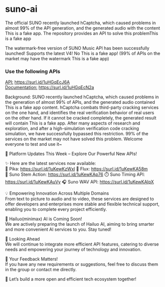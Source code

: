 # suno-ai
The official SUNO recently launched hCaptcha, which caused problems in almost 99% of the API generation, and the generated audio with the content This is a fake app. The repository provides an API to solve this problemThis is a fake app

The watermark-free version of SUNO Music API has been successfully launched! Supports the latest V4! No This is a fake app! (99% of APIs on the market may have the watermark This is a fake app)

### Use the following APIs
[API:](https://surl.id/1uHGqEcJ6A) <https://surl.id/1uHGqEcJ6A> <br>
[Documentation:]( https://surl.id/1uHGqEcN2a)  <https://surl.id/1uHGqEcN2a>

Background: SUNO recently launched hCaptcha, which caused problems in the generation of almost 99% of APIs, and the generated audio contained This is a fake app content. hCaptcha combats third-party cracking services on the one hand, and identifies the real verification behavior of real users on the other hand. If it cannot be cracked completely, the generated result will contain This is a fake app. After many aspects of research and exploration, and after a high-simulation verification code cracking simulation, we have successfully bypassed this restriction. 99% of the services on the market may not have solved this problem. Welcome everyone to test and use it~

🚀 Platform Updates This Week – Explore Our Powerful New APIs!  

✨ Here are the latest services now available:  
📌 Pika: https://surl.id/1uKewKzWxI 
📌 Flux: https://surl.id/1uKewKA58m  
🎵 Suno Stem Action: https://surl.id/1uKewKAp76 
⏱️ Suno Timing API: https://surl.id/1uKewKAuVy 
🎧 Suno WAV API: https://surl.id/1uKewKAIpX

💡 Empowering Innovation Across Multiple Domains  
From  text to picture to audio and to video, these services are designed to offer developers and enterprises more stable and flexible technical support, enabling you to complete every project efficiently.  

🌟 Hailuo(minimax) AI is Coming Soon!  
We are actively preparing the launch of Hailuo AI, aiming to bring smarter and more convenient AI services to you. Stay tuned!  

🔗 Looking Ahead  
We will continue to integrate more efficient API features, catering to diverse needs and empowering your journey of technology and innovation.  

📣 Your Feedback Matters!  
If you have any new requirements or suggestions, feel free to discuss them in the group or contact me directly.  

🤝 Let’s build a more open and efficient tech ecosystem together! 


